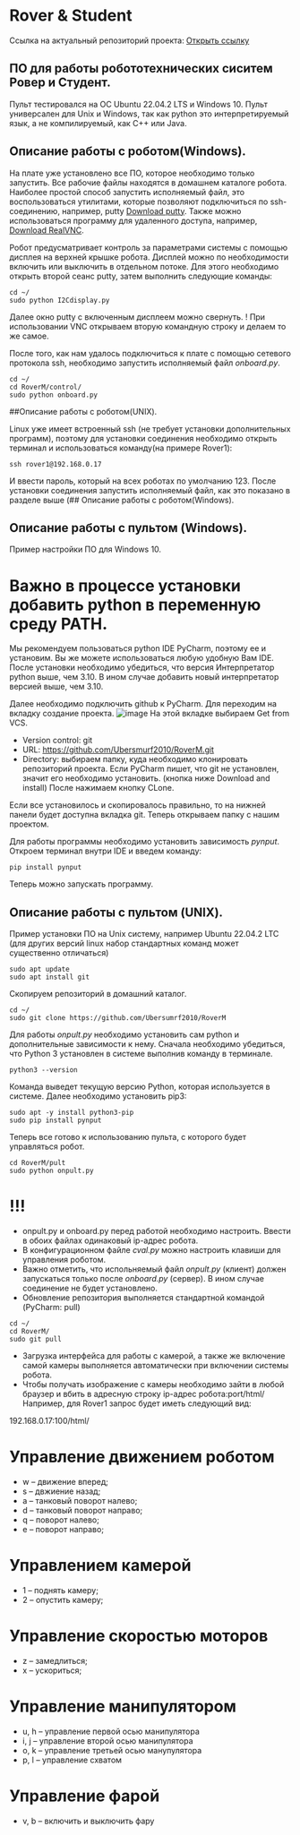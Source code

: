 # **Rover & Student**
Ссылка на актуальный репозиторий проекта: [Открыть ссылку](https://github.com/Ubersmurf2010/RoverM/)

## ПО для работы робототехнических сиситем Ровер и Студент. 

Пульт тестировался на ОС Ubuntu 22.04.2 LTS и Windows 10.
Пульт универсален для Unix и Windows, так как python это интерпретируемый язык, а не компилируемый, как C++ или Java.

## Описание работы с роботом(Windows).

На плате уже установлено все ПО, которое необходимо только запустить.
Все рабочие файлы находятся в домашнем каталоге робота.
Наиболее простой способ запустить исполняемый файл, это воспользоваться утилитами, которые позволяют подключиться по ssh-соединению, например, putty [Download putty](https://www.putty.org).
Также можно использоваться программу для удаленного доступа, например, [Download RealVNC](https://www.realvnc.com/en/).

Робот предусматривает контроль за параметрами системы с помощью дисплея на верхней крышке робота. Дисплей можно по необходимости включить или выключить в отдельном потоке.
Для этого необходимо открыть второй сеанс putty, затем выполнить следующие команды:
```
cd ~/
sudo python I2Cdisplay.py
```
Далее окно putty с включенным дисплеем можно свернуть.
! При использовании VNC открываем вторую командную строку и делаем то же самое.

После того, как нам удалось подключиться к плате с помощью сетевого протокола ssh, необходимо запустить исполняемый файл *onboard.py*.
```
cd ~/
cd RoverM/control/
sudo python onboard.py
```

##Описание работы с роботом(UNIX).

Linux уже имеет встроенный ssh (не требует установки дополнительных программ), поэтому для установки соединения необходимо открыть терминал и использоваться команду(на примере Rover1):
```
ssh rover1@192.168.0.17
```
И ввести пароль, который на всех роботах по умолчанию 123.
После установки соединения запустить исполняемый файл, как это показано в разделе выше (## Описание работы с роботом(Windows).

## Описание работы с пультом (Windows).

Пример настройки ПО для Windows 10.
# Важно в процессе установки добавить python в переменную среду PATH.
Мы рекомендуем пользоваться python IDE PyCharm, поэтому ее и установим. Вы же можете использоваться любую удобную Вам IDE.
После установки необходимо убедиться, что версия Интерпретатор python выше, чем 3.10. В ином случае добавить новый интерпретатор версией выше, чем 3.10.

Далее необходимо подключить github к PyCharm.
Для переходим на вкладку создание проекта.
![image](https://github.com/Ubersmurf2010/RoverM/assets/113335397/5352eaeb-1025-4944-a871-a1a9ef9b8fbd)
На этой вкладке выбираем Get from VCS. 
- Version control: git
- URL: https://github.com/Ubersmurf2010/RoverM.git
- Directory: выбираем папку, куда необходимо клонировать репозиторий проекта. 
Если PyCharm пишет, что git не установлен, значит его необходимо установить. (кнопка ниже Download and install)
После нажимаем кнопку CLone. 

Если все установилось и скопировалось правильно, то на нижней панели будет доступна вкладка git.
Теперь открываем папку с нашим проектом.

Для работы программы необходимо установить зависимость *pynput*.
Откроем терминал внутри IDE и введем команду:
```
pip install pynput
```
Теперь можно запускать программу.

## Описание работы с пультом (UNIX). 

Пример установки ПО на Unix систему, например Ubuntu 22.04.2 LTC (для других версий linux набор стандартных команд может существенно отличаться)
```
sudo apt update
sudo apt install git
```
Скопируем репозиторий в домашний каталог.
```
cd ~/
sudo git clone https://github.com/Ubersumrf2010/RoverM
```
Для работы *onpult.py* необходимо установить сам python и дополнительные зависимости к нему.
Сначала необходимо убедиться, что Python 3 установлен в системе выполнив команду в терминале.
```
python3 --version
```
Команда выведет текущую версию Python, которая используется в системе. Далее необходимо установить pip3:
```
sudo apt -y install python3-pip
sudo pip install pynput
```
Теперь все готово к использованию пульта, с которого будет управляться робот.
```
cd RoverM/pult
sudo python onpult.py
```

# !!!
- onpult.py и onboard.py перед работой необходимо настроить. Ввести в обоих файлах одинаковый ip-адрес робота.
- В конфигурационном файле *cval.py* можно настроить клавиши для управления роботом.
- Важно отметить, что испольняемый файл *onpult.py* (клиент) должен запускаться только после *onboard.py* (сервер). В ином случае соединение не будет установлено.
- Обновление репозитория выполняется стандартной командой (PyCharm: pull)
```
cd ~/
cd RoverM/
sudo git pull
```

- Загрузка интерфейса для работы с камерой, а также же включение самой камеры выполняется автоматически при включении системы робота.
- Чтобы получать изображение с камеры необходимо зайти в любой браузер и вбить в адресную строку ip-адрес робота:port/html/
Например, для Rover1 запрос будет иметь следующий вид:

192.168.0.17:100/html/

# Управление движением роботом
- w – движение вперед;
- s – двжиение назад;
- a – танковый поворот налево;
- d – танковый поворот направо;
- q – поворот налево;
- e – поворот направо;
# Управлением камерой
- 1 – поднять камеру;
- 2 – опустить камеру;
# Управление скоростью моторов
- z – замедлиться;
- x – ускориться;
# Управление манипулятором
- u, h – управление первой осью манипулятора
- i, j – управление второй осью манипулятора
- o, k – управление третьей осью манупулятора
- p, l – управление схватом
# Управление фарой
- v, b – включить и выключить фару


